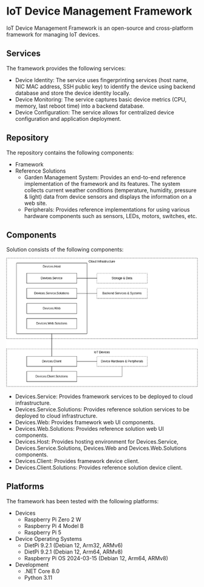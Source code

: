# IoT Device Management Framework

IoT Device Management Framework is an open-source and cross-platform framework for managing IoT devices.

## Services

The framework provides the following services:

- Device Identity: The service uses fingerprinting services (host name, NIC MAC address, SSH public key) to identify the device using backend database and store the device identity locally.
- Device Monitoring: The service captures basic device metrics (CPU, memory, last reboot time) into a backend database.
- Device Configuration: The service allows for centralized device configuration and application deployment.

## Repository

The repository contains the following components:

- Framework
- Reference Solutions
  - Garden Management System: Provides an end-to-end reference implementation of the framework and its features. The system collects current weather conditions (temperature, humidity, pressure & light) data from device sensors and displays the information on a web site.
  - Peripherals: Provides reference implementations for using various hardware components such as sensors, LEDs, motors, switches, etc.

## Components

Solution consists of the following components:

![Architecture Diagram](./Resources/Images/Architecture.png)

- Devices.Service: Provides framework services to be deployed to cloud infrastructure.
- Devices.Service.Solutions: Provides reference solution services to be deployed to cloud infrastructure.
- Devices.Web: Provides framework web UI components.
- Devices.Web.Solutions: Provides reference solution web UI components.
- Devices.Host: Provides hosting environment for Devices.Service, Devices.Service.Solutions, Devices.Web and Devices.Web.Solutions components.
- Devices.Client: Provides framework device client.
- Devices.Client.Solutions: Provides reference solution device client.

## Platforms

The framework has been tested with the following platforms:

- Devices
  - Raspberry Pi Zero 2 W
  - Raspberry Pi 4 Model B
  - Raspberry Pi 5
- Device Operating Systems
  - DietPi 9.2.1 (Debian 12, Arm32, ARMv6)
  - DietPi 9.2.1 (Debian 12, Arm64, ARMv8)
  - Raspberry Pi OS 2024-03-15 (Debian 12, Arm64, ARMv8)
- Development
  - .NET Core 8.0
  - Python 3.11